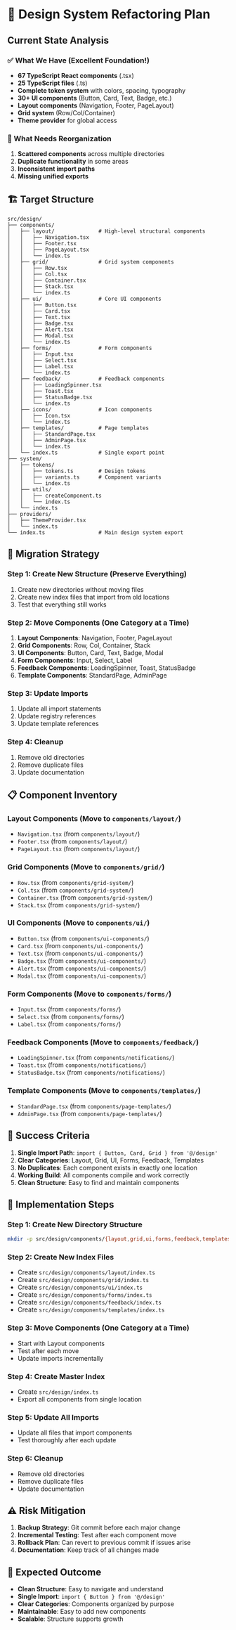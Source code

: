 # 🎯 Design System Refactoring Plan

## **Current State Analysis**

### **✅ What We Have (Excellent Foundation!)**
- **67 TypeScript React components** (.tsx)
- **25 TypeScript files** (.ts) 
- **Complete token system** with colors, spacing, typography
- **30+ UI components** (Button, Card, Text, Badge, etc.)
- **Layout components** (Navigation, Footer, PageLayout)
- **Grid system** (Row/Col/Container)
- **Theme provider** for global access

### **🔄 What Needs Reorganization**
1. **Scattered components** across multiple directories
2. **Duplicate functionality** in some areas
3. **Inconsistent import paths**
4. **Missing unified exports**

## **🏗️ Target Structure**

```
src/design/
├── components/
│   ├── layout/              # High-level structural components
│   │   ├── Navigation.tsx
│   │   ├── Footer.tsx
│   │   ├── PageLayout.tsx
│   │   └── index.ts
│   ├── grid/                # Grid system components
│   │   ├── Row.tsx
│   │   ├── Col.tsx
│   │   ├── Container.tsx
│   │   ├── Stack.tsx
│   │   └── index.ts
│   ├── ui/                  # Core UI components
│   │   ├── Button.tsx
│   │   ├── Card.tsx
│   │   ├── Text.tsx
│   │   ├── Badge.tsx
│   │   ├── Alert.tsx
│   │   ├── Modal.tsx
│   │   └── index.ts
│   ├── forms/               # Form components
│   │   ├── Input.tsx
│   │   ├── Select.tsx
│   │   ├── Label.tsx
│   │   └── index.ts
│   ├── feedback/            # Feedback components
│   │   ├── LoadingSpinner.tsx
│   │   ├── Toast.tsx
│   │   ├── StatusBadge.tsx
│   │   └── index.ts
│   ├── icons/               # Icon components
│   │   ├── Icon.tsx
│   │   └── index.ts
│   ├── templates/           # Page templates
│   │   ├── StandardPage.tsx
│   │   ├── AdminPage.tsx
│   │   └── index.ts
│   └── index.ts             # Single export point
├── system/
│   ├── tokens/
│   │   ├── tokens.ts        # Design tokens
│   │   ├── variants.ts      # Component variants
│   │   └── index.ts
│   ├── utils/
│   │   ├── createComponent.ts
│   │   └── index.ts
│   └── index.ts
├── providers/
│   ├── ThemeProvider.tsx
│   └── index.ts
└── index.ts                 # Main design system export
```

## **🔄 Migration Strategy**

### **Step 1: Create New Structure (Preserve Everything)**
1. Create new directories without moving files
2. Create new index files that import from old locations
3. Test that everything still works

### **Step 2: Move Components (One Category at a Time)**
1. **Layout Components**: Navigation, Footer, PageLayout
2. **Grid Components**: Row, Col, Container, Stack
3. **UI Components**: Button, Card, Text, Badge, Modal
4. **Form Components**: Input, Select, Label
5. **Feedback Components**: LoadingSpinner, Toast, StatusBadge
6. **Template Components**: StandardPage, AdminPage

### **Step 3: Update Imports**
1. Update all import statements
2. Update registry references
3. Update template references

### **Step 4: Cleanup**
1. Remove old directories
2. Remove duplicate files
3. Update documentation

## **📋 Component Inventory**

### **Layout Components** (Move to `components/layout/`)
- `Navigation.tsx` (from `components/layout/`)
- `Footer.tsx` (from `components/layout/`)
- `PageLayout.tsx` (from `components/layout/`)

### **Grid Components** (Move to `components/grid/`)
- `Row.tsx` (from `components/grid-system/`)
- `Col.tsx` (from `components/grid-system/`)
- `Container.tsx` (from `components/grid-system/`)
- `Stack.tsx` (from `components/grid-system/`)

### **UI Components** (Move to `components/ui/`)
- `Button.tsx` (from `components/ui-components/`)
- `Card.tsx` (from `components/ui-components/`)
- `Text.tsx` (from `components/ui-components/`)
- `Badge.tsx` (from `components/ui-components/`)
- `Alert.tsx` (from `components/ui-components/`)
- `Modal.tsx` (from `components/ui-components/`)

### **Form Components** (Move to `components/forms/`)
- `Input.tsx` (from `components/forms/`)
- `Select.tsx` (from `components/forms/`)
- `Label.tsx` (from `components/forms/`)

### **Feedback Components** (Move to `components/feedback/`)
- `LoadingSpinner.tsx` (from `components/notifications/`)
- `Toast.tsx` (from `components/notifications/`)
- `StatusBadge.tsx` (from `components/notifications/`)

### **Template Components** (Move to `components/templates/`)
- `StandardPage.tsx` (from `components/page-templates/`)
- `AdminPage.tsx` (from `components/page-templates/`)

## **🎯 Success Criteria**

1. **Single Import Path**: `import { Button, Card, Grid } from '@/design'`
2. **Clear Categories**: Layout, Grid, UI, Forms, Feedback, Templates
3. **No Duplicates**: Each component exists in exactly one location
4. **Working Build**: All components compile and work correctly
5. **Clean Structure**: Easy to find and maintain components

## **🚀 Implementation Steps**

### **Step 1: Create New Directory Structure**
```bash
mkdir -p src/design/components/{layout,grid,ui,forms,feedback,templates}
```

### **Step 2: Create New Index Files**
- Create `src/design/components/layout/index.ts`
- Create `src/design/components/grid/index.ts`
- Create `src/design/components/ui/index.ts`
- Create `src/design/components/forms/index.ts`
- Create `src/design/components/feedback/index.ts`
- Create `src/design/components/templates/index.ts`

### **Step 3: Move Components (One Category at a Time)**
- Start with Layout components
- Test after each move
- Update imports incrementally

### **Step 4: Create Master Index**
- Create `src/design/index.ts`
- Export all components from single location

### **Step 5: Update All Imports**
- Update all files that import components
- Test thoroughly after each update

### **Step 6: Cleanup**
- Remove old directories
- Remove duplicate files
- Update documentation

## **⚠️ Risk Mitigation**

1. **Backup Strategy**: Git commit before each major change
2. **Incremental Testing**: Test after each component move
3. **Rollback Plan**: Can revert to previous commit if issues arise
4. **Documentation**: Keep track of all changes made

## **🎯 Expected Outcome**

- **Clean Structure**: Easy to navigate and understand
- **Single Import**: `import { Button } from '@/design'`
- **Clear Categories**: Components organized by purpose
- **Maintainable**: Easy to add new components
- **Scalable**: Structure supports growth 
